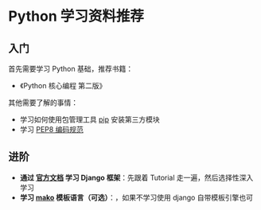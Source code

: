 # Python 学习资料推荐

## 入门

首先需要学习 Python 基础，推荐书籍：

- 《Python 核心编程 第二版》

其他需要了解的事情：

- 学习如何使用包管理工具 [pip](https://pip.pypa.io/en/stable/installing/) 安装第三方模块
- 学习 [PEP8 编码规范](http://www.python.org/dev/peps/pep-0008/)

## 进阶

- **通过 [官方文档](https://docs.djangoproject.com/en/3.2/) 学习 Django 框架**：先跟着 Tutorial 走一遍，然后选择性深入学习
- **学习 [mako](http://docs.makotemplates.org/en/latest/index.html) 模板语言（可选）**：，如果不学习使用 django 自带模板引擎也可